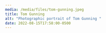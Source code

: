 ```yaml
---
media: /media/files/tom-gunning.jpeg
title: Tom Gunning
alt: "Photographic portrait of Tom Gunning "
date: 2022-08-15T17:58:00-0500
---
```

